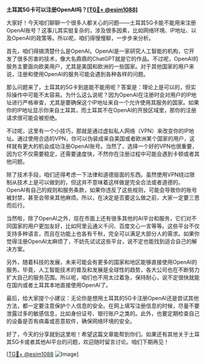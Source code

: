 **土耳其5G卡可以注册OpenAI吗？[[TG💪+ @esim1088](https://t.me/s/esim1088)]**

大家好！今天咱们聊聊一个很多人都关心的问题——土耳其5G卡能不能用来注册OpenAI账号？这事儿其实挺复杂的，涉及很多因素，比如网络环境、IP地址、以及OpenAI的政策等。所以呢，咱们得慢慢聊，一步步来分析。

首先，咱们得搞清楚什么是OpenAI。OpenAI是一家研究人工智能的机构，它开发了很多厉害的技术，像大名鼎鼎的ChatGPT就是它的作品。不过呢，OpenAI的服务主要面向欧美用户，尤其是美国和欧洲的一些国家。对于其他国家的用户来说，注册和使用OpenAI的服务可能会遇到各种各样的问题。

那么问题来了，土耳其的5G卡到底能不能用呢？答案是：理论上是可以的，但实际操作中可能不太容易。为什么这么说呢？因为OpenAI在注册时会对用户的IP地址进行严格审查，尤其是要确保这个IP地址来自一个允许使用其服务的国家。如果你的IP地址显示你来自土耳其，而土耳其不在OpenAI的开放区域里，那你的注册请求很可能会被拒绝。

不过呢，这里有一个小技巧，那就是通过虚拟私人网络（VPN）来改变你的IP地址。通过使用合适的VPN，你可以伪装成来自美国或者欧洲某个国家的用户，这样就有更大的机会成功注册OpenAI账号。当然了，选择一个好的VPN也很重要，因为它不仅需要稳定，还需要速度快，不然你在注册过程中可能会遇到卡顿或者其他问题。

除了技术手段，咱们还得考虑一下法律和道德层面的东西。虽然使用VPN绕过限制从技术上是可以做到的，但这并不意味着这样做是完全合法或者道德的。OpenAI有自己的规则和服务条款，如果你违反了这些规则，可能会导致你的账号被封禁，甚至会带来其他麻烦。所以，在决定是否要这么做之前，大家一定要三思而后行。

当然啦，除了OpenAI之外，现在市面上还有很多其他的AI平台和服务，它们对不同国家的用户更加友好，比如阿里云通义千问、百度文心一言等等。这些平台不仅支持多种语言，而且在功能上也各有千秋，完全可以满足大部分人的需求。如果你觉得注册OpenAI太麻烦了，不妨先试试这些平台，说不定也能找到适合自己的解决方案。

另外，随着科技的发展，未来可能会有更多的国家和地区能够直接使用OpenAI的服务。毕竟，人工智能技术的普及和发展是全球性的趋势，各大公司也在不断努力扩大自己的服务范围。所以呢，咱们也不用太过着急，保持耐心，说不定很快就能在国内或者土耳其本地直接使用OpenAI了。

最后，给大家提个小建议：无论你是想用土耳其的5G卡注册OpenAI还是尝试其他方法，都一定要注意保护个人信息的安全。在网上填写注册信息的时候，尽量不要泄露过多的敏感信息，比如身份证号、银行账户之类的。此外，也要定期检查自己的设备是否有病毒或恶意软件，确保网络环境的安全。

好了，今天的分享就到这里啦！希望这篇文章能帮到你们。如果还有其他关于土耳其5G卡或者其他AI平台的问题，欢迎随时留言讨论。咱们下期再见！

[[TG💪+ @esim1088](https://t.me/s/esim1088) ![Image](https://i.postimg.cc/4NQfJmqS/Snipaste-2025-05-13-00-14-12.png)]